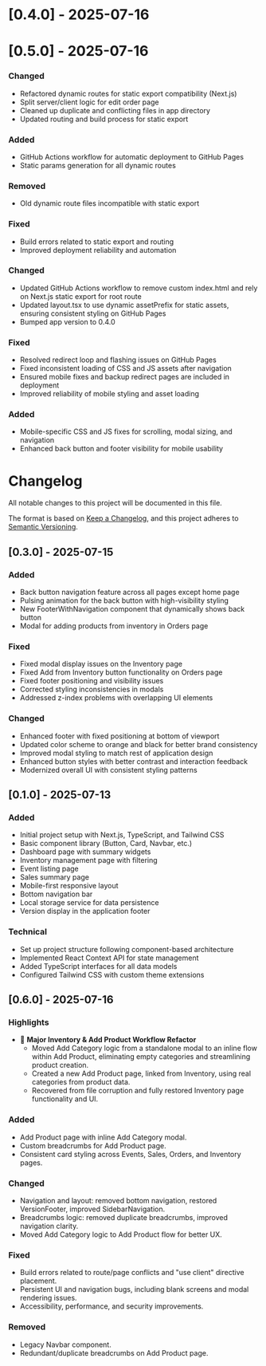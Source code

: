 # [0.4.0] - 2025-07-16
# [0.5.0] - 2025-07-16

### Changed
- Refactored dynamic routes for static export compatibility (Next.js)
- Split server/client logic for edit order page
- Cleaned up duplicate and conflicting files in app directory
- Updated routing and build process for static export

### Added
- GitHub Actions workflow for automatic deployment to GitHub Pages
- Static params generation for all dynamic routes

### Removed
- Old dynamic route files incompatible with static export

### Fixed
- Build errors related to static export and routing
- Improved deployment reliability and automation

### Changed
- Updated GitHub Actions workflow to remove custom index.html and rely on Next.js static export for root route
- Updated layout.tsx to use dynamic assetPrefix for static assets, ensuring consistent styling on GitHub Pages
- Bumped app version to 0.4.0

### Fixed
- Resolved redirect loop and flashing issues on GitHub Pages
- Fixed inconsistent loading of CSS and JS assets after navigation
- Ensured mobile fixes and backup redirect pages are included in deployment
- Improved reliability of mobile styling and asset loading

### Added
- Mobile-specific CSS and JS fixes for scrolling, modal sizing, and navigation
- Enhanced back button and footer visibility for mobile usability

# Changelog

All notable changes to this project will be documented in this file.

The format is based on [Keep a Changelog](https://keepachangelog.com/en/1.0.0/),
and this project adheres to [Semantic Versioning](https://semver.org/spec/v2.0.0.html).

## [0.3.0] - 2025-07-15

### Added
- Back button navigation feature across all pages except home page
- Pulsing animation for the back button with high-visibility styling
- New FooterWithNavigation component that dynamically shows back button
- Modal for adding products from inventory in Orders page

### Fixed
- Fixed modal display issues on the Inventory page
- Fixed Add from Inventory button functionality on Orders page
- Fixed footer positioning and visibility issues
- Corrected styling inconsistencies in modals
- Addressed z-index problems with overlapping UI elements

### Changed
- Enhanced footer with fixed positioning at bottom of viewport
- Updated color scheme to orange and black for better brand consistency
- Improved modal styling to match rest of application design
- Enhanced button styles with better contrast and interaction feedback
- Modernized overall UI with consistent styling patterns

## [0.1.0] - 2025-07-13

### Added

- Initial project setup with Next.js, TypeScript, and Tailwind CSS
- Basic component library (Button, Card, Navbar, etc.)
- Dashboard page with summary widgets
- Inventory management page with filtering
- Event listing page
- Sales summary page
- Mobile-first responsive layout
- Bottom navigation bar
- Local storage service for data persistence
- Version display in the application footer

### Technical

- Set up project structure following component-based architecture
- Implemented React Context API for state management
- Added TypeScript interfaces for all data models
- Configured Tailwind CSS with custom theme extensions

## [0.6.0] - 2025-07-16

### Highlights
- 🚀 **Major Inventory & Add Product Workflow Refactor**
  - Moved Add Category logic from a standalone modal to an inline flow within Add Product, eliminating empty categories and streamlining product creation.
  - Created a new Add Product page, linked from Inventory, using real categories from product data.
  - Recovered from file corruption and fully restored Inventory page functionality and UI.

### Added
- Add Product page with inline Add Category modal.
- Custom breadcrumbs for Add Product page.
- Consistent card styling across Events, Sales, Orders, and Inventory pages.

### Changed
- Navigation and layout: removed bottom navigation, restored VersionFooter, improved SidebarNavigation.
- Breadcrumbs logic: removed duplicate breadcrumbs, improved navigation clarity.
- Moved Add Category logic to Add Product flow for better UX.

### Fixed
- Build errors related to route/page conflicts and "use client" directive placement.
- Persistent UI and navigation bugs, including blank screens and modal rendering issues.
- Accessibility, performance, and security improvements.

### Removed
- Legacy Navbar component.
- Redundant/duplicate breadcrumbs on Add Product page.
